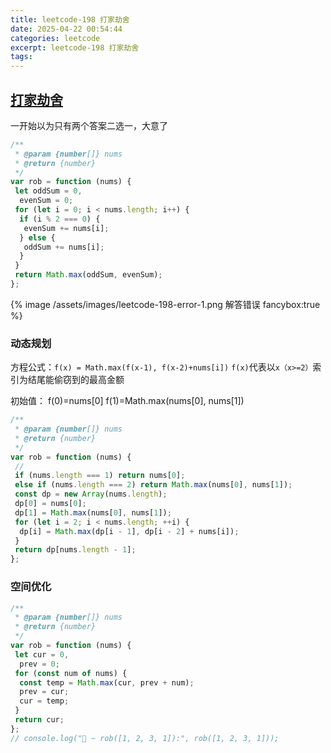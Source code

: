 ```yaml
---
title: leetcode-198 打家劫舍
date: 2025-04-22 00:54:44
categories: leetcode
excerpt: leetcode-198 打家劫舍
tags:
---
```


## [打家劫舍](https://leetcode.cn/problems/house-robber/)

一开始以为只有两个答案二选一，大意了

```js
/**
 * @param {number[]} nums
 * @return {number}
 */
var rob = function (nums) {
 let oddSum = 0,
  evenSum = 0;
 for (let i = 0; i < nums.length; i++) {
  if (i % 2 === 0) {
   evenSum += nums[i];
  } else {
   oddSum += nums[i];
  }
 }
 return Math.max(oddSum, evenSum);
};
```

{% image /assets/images/leetcode-198-error-1.png 解答错误 fancybox:true %}

### 动态规划

方程公式：`f(x) = Math.max(f(x-1), f(x-2)+nums[i])`
`f(x)`代表以`x（x>=2）`索引为结尾能偷窃到的最高金额

初始值：
f(0)=nums[0]
f(1)=Math.max(nums[0], nums[1])

```js
/**
 * @param {number[]} nums
 * @return {number}
 */
var rob = function (nums) {
 //
 if (nums.length === 1) return nums[0];
 else if (nums.length === 2) return Math.max(nums[0], nums[1]);
 const dp = new Array(nums.length);
 dp[0] = nums[0];
 dp[1] = Math.max(nums[0], nums[1]);
 for (let i = 2; i < nums.length; ++i) {
  dp[i] = Math.max(dp[i - 1], dp[i - 2] + nums[i]);
 }
 return dp[nums.length - 1];
};
```

### 空间优化

```js
/**
 * @param {number[]} nums
 * @return {number}
 */
var rob = function (nums) {
 let cur = 0,
  prev = 0;
 for (const num of nums) {
  const temp = Math.max(cur, prev + num);
  prev = cur;
  cur = temp;
 }
 return cur;
};
// console.log("🚀 ~ rob([1, 2, 3, 1]):", rob([1, 2, 3, 1]));
```
